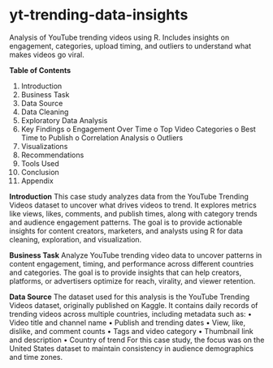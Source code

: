 # yt-trending-data-insights
Analysis of YouTube trending videos using R. Includes insights on engagement, categories, upload timing, and outliers to understand what makes videos go viral.

**Table of Contents**
1.	Introduction
2.	Business Task
3.	Data Source
4.	Data Cleaning
5.	Exploratory Data Analysis
6.	Key Findings
  o	Engagement Over Time
  o	Top Video Categories
  o	Best Time to Publish
  o	Correlation Analysis
  o	Outliers
7.	Visualizations
8.	Recommendations
9.	Tools Used
10.	Conclusion
11.	Appendix

**Introduction**
This case study analyzes data from the YouTube Trending Videos dataset to uncover what drives videos to trend. It explores metrics like views, likes, comments, and publish times, along with category trends and audience engagement patterns. The goal is to provide actionable insights for content creators, marketers, and analysts using R for data cleaning, exploration, and visualization.

**Business Task**
Analyze YouTube trending video data to uncover patterns in content engagement, timing, and performance across different countries and categories. The goal is to provide insights that can help creators, platforms, or advertisers optimize for reach, virality, and viewer retention.

**Data Source**
The dataset used for this analysis is the YouTube Trending Videos dataset, originally published on Kaggle. It contains daily records of trending videos across multiple countries, including metadata such as:
•	Video title and channel name
•	Publish and trending dates
•	View, like, dislike, and comment counts
•	Tags and video category
•	Thumbnail link and description
•	Country of trend
For this case study, the focus was on the United States dataset to maintain consistency in audience demographics and time zones.

